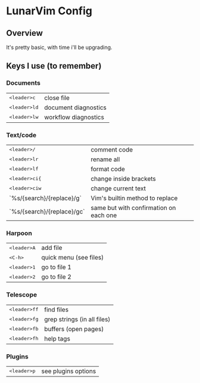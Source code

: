 # LunarVim Config
## Overview
It's pretty basic, with time i'll be upgrading.

## Keys I use (to remember)
### Documents
<table>
    <tr>
      <td><kbd>&#60;leader&#62;c</kbd></td>
      <td>close file</td>
    </tr>
  <tr>
      <td><kbd>&#60;leader&#62;ld</kbd></td>
      <td>document diagnostics</td>
    </tr>
   <tr>
      <td><kbd>&#60;leader&#62;lw</kbd></td>
      <td>workflow diagnostics</td>
    </tr>
</table>

### Text/code
<table>
    <tr>
      <td><kbd>&#60;leader&#62;/</kbd></td>
      <td>comment code</td>
    </tr>
  <tr>
      <td><kbd>&#60;leader&#62;lr</kbd></td>
      <td>rename all</td>
    </tr>
   <tr>
      <td><kbd>&#60;leader&#62;lf</kbd></td>
      <td>format code</td>
    </tr>
     <tr>
      <td><kbd>&#60;leader&#62;ci{</kbd></td>
      <td>change inside brackets</td>
    </tr>
     <tr>
      <td><kbd>&#60;leader&#62;ciw</kbd></td>
      <td>change current text</td>
    </tr>
    <tr>
      <td> `%s/{search}/{replace}/g` </td>
      <td>Vim's builtin method to replace</td>
    </tr>
       <tr>
      <td>`%s/{search}/{replace}/gc`</td>
      <td>same but with confirmation on each one</td>
    </tr>
</table>

### Harpoon
<table>
    <tr>
      <td><kbd>&#60;leader&#62;A</kbd></td>
      <td>add file</td>
    </tr>
    <tr>
      <td><kbd>&#60;C-h&#62;</kbd></td>
      <td>quick menu (see files)</td>
    </tr>
   <tr>
      <td><kbd>&#60;leader&#62;1</kbd></td>
      <td>go to file 1</td>
    </tr>
    <tr>
      <td><kbd>&#60;leader&#62;2</kbd></td>
      <td>go to file 2</td>
    </tr>
</table>

### Telescope 
<table>
    <tr>
      <td><kbd>&#60;leader&#62;ff</kbd></td>
      <td>find files</td>
    </tr>
  <tr>
      <td><kbd>&#60;leader&#62;fg</kbd></td>
      <td>grep strings (in all files)</td>
    </tr>
   <tr>
      <td><kbd>&#60;leader&#62;fb</kbd></td>
      <td>buffers (open pages)</td>
    </tr>
    <tr>
      <td><kbd>&#60;leader&#62;fh</kbd></td>
      <td>help tags</td>
    </tr>
</table>

### Plugins
<table>
    <tr>
      <td><kbd>&#60;leader&#62;p</kbd></td>
      <td>see plugins options</td>
    </tr>
</table>
